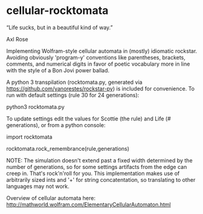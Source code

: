 # cellular-rocktomata

“Life sucks, but in a beautiful kind of way.”

Axl Rose

Implementing Wolfram-style cellular automata in (mostly) idiomatic rockstar. Avoiding obviously 'program-y' conventions like parentheses, brackets, comments, and numerical digits in favor of poetic vocabulary more in line with the style of a Bon Jovi power ballad. 

A python 3 transpilation (rocktomata.py, generated via https://github.com/yanorestes/rockstar-py) is included for convenience. To run with default settings (rule 30 for 24 generations):

python3 rocktomata.py

To update settings edit the values for Scottie (the rule) and Life (# generations), or from a python console:

import rocktomata

rocktomata.rock_remembrance(rule,generations)

NOTE: The simulation doesn't extend past a fixed width determined by the number of generations, so for some settings artifacts from the edge can creep in. That's rock'n'roll for you. 
This implementation makes use of arbitrarily sized ints and '+' for string concatentation, so translating to other languages may not work.

Overview of cellular automata here: http://mathworld.wolfram.com/ElementaryCellularAutomaton.html
